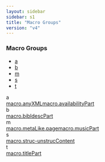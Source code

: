```yaml
---
layout: sidebar
sidebar: s1
title: "Macro Groups"
version: "v4"
---
```

<div class="specPage overview">
   <h3>Macro Groups</h3>
   <div class="letterSelection">
      <ul class="pagination">
         <li class="page-item"><a href="#letterFacet_a">a</a></li>
         <li class="page-item"><a href="#letterFacet_b">b</a></li>
         <li class="page-item"><a href="#letterFacet_m">m</a></li>
         <li class="page-item"><a href="#letterFacet_s">s</a></li>
         <li class="page-item"><a href="#letterFacet_t">t</a></li>
      </ul>
   </div>
   <div class="facet letter overview" id="letterFacet_a">
      <div class="label">a</div>
      <div class="statement compact list"><a class="overviewLink macro" data-initial="a" data-ident="macro.anyXML" href="{{ site.baseurl }}/{{ page.version }}/macro-groups/macro.anyxml.html">macro.anyXML</a><a class="overviewLink macro" data-initial="a" data-ident="macro.availabilityPart" href="{{ site.baseurl }}/{{ page.version }}/macro-groups/macro.availabilitypart.html">macro.availabilityPart</a></div>
   </div>
   <div class="facet letter overview" id="letterFacet_b">
      <div class="label">b</div>
      <div class="statement compact list"><a class="overviewLink macro" data-initial="b" data-ident="macro.bibldescPart" href="{{ site.baseurl }}/{{ page.version }}/macro-groups/macro.bibldescpart.html">macro.bibldescPart</a></div>
   </div>
   <div class="facet letter overview" id="letterFacet_m">
      <div class="label">m</div>
      <div class="statement compact list"><a class="overviewLink macro" data-initial="m" data-ident="macro.metaLike.page" href="{{ site.baseurl }}/{{ page.version }}/macro-groups/macro.metalike.page.html">macro.metaLike.page</a><a class="overviewLink macro" data-initial="m" data-ident="macro.musicPart" href="{{ site.baseurl }}/{{ page.version }}/macro-groups/macro.musicpart.html">macro.musicPart</a></div>
   </div>
   <div class="facet letter overview" id="letterFacet_s">
      <div class="label">s</div>
      <div class="statement compact list"><a class="overviewLink macro" data-initial="s" data-ident="macro.struc-unstrucContent" href="{{ site.baseurl }}/{{ page.version }}/macro-groups/macro.struc-unstruccontent.html">macro.struc-unstrucContent</a></div>
   </div>
   <div class="facet letter overview" id="letterFacet_t">
      <div class="label">t</div>
      <div class="statement compact list"><a class="overviewLink macro" data-initial="t" data-ident="macro.titlePart" href="{{ site.baseurl }}/{{ page.version }}/macro-groups/macro.titlepart.html">macro.titlePart</a></div>
   </div>
</div>
